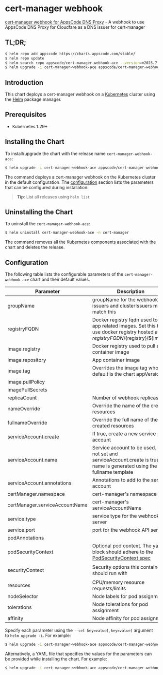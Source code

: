# cert-manager webhook

[cert-manager webhook for AppsCode DNS Proxy](https://github.com/appscode-cloud) - A webhook to use AppsCode DNS Proxy for Cloudfare as a DNS issuer for cert-manager

## TL;DR;

```bash
$ helm repo add appscode https://charts.appscode.com/stable/
$ helm repo update
$ helm search repo appscode/cert-manager-webhook-ace --version=v2025.7.31
$ helm upgrade -i cert-manager-webhook-ace appscode/cert-manager-webhook-ace -n cert-manager --create-namespace --version=v2025.7.31
```

## Introduction

This chart deploys a cert-manager webhook on a [Kubernetes](http://kubernetes.io) cluster using the [Helm](https://helm.sh) package manager.

## Prerequisites

- Kubernetes 1.29+

## Installing the Chart

To install/upgrade the chart with the release name `cert-manager-webhook-ace`:

```bash
$ helm upgrade -i cert-manager-webhook-ace appscode/cert-manager-webhook-ace -n cert-manager --create-namespace --version=v2025.7.31
```

The command deploys a cert-manager webhook on the Kubernetes cluster in the default configuration. The [configuration](#configuration) section lists the parameters that can be configured during installation.

> **Tip**: List all releases using `helm list`

## Uninstalling the Chart

To uninstall the `cert-manager-webhook-ace`:

```bash
$ helm uninstall cert-manager-webhook-ace -n cert-manager
```

The command removes all the Kubernetes components associated with the chart and deletes the release.

## Configuration

The following table lists the configurable parameters of the `cert-manager-webhook-ace` chart and their default values.

|           Parameter            |                                                                                         Description                                                                                          |                                                                                            Default                                                                                             |
|--------------------------------|----------------------------------------------------------------------------------------------------------------------------------------------------------------------------------------------|------------------------------------------------------------------------------------------------------------------------------------------------------------------------------------------------|
| groupName                      | groupName for the webhook, issuers and clusterIssuers must match this                                                                                                                        | <code>webhook.dns.appscode.com</code>                                                                                                                                                          |
| registryFQDN                   | Docker registry fqdn used to pull app related images. Set this to use docker registry hosted at ${registryFQDN}/${registry}/${image}                                                         | <code>ghcr.io</code>                                                                                                                                                                           |
| image.registry                 | Docker registry used to pull app container image                                                                                                                                             | <code>appscode</code>                                                                                                                                                                          |
| image.repository               | App container image                                                                                                                                                                          | <code>cert-manager-webhook-ace</code>                                                                                                                                                          |
| image.tag                      | Overrides the image tag whose default is the chart appVersion.                                                                                                                               | <code>""</code>                                                                                                                                                                                |
| image.pullPolicy               |                                                                                                                                                                                              | <code>IfNotPresent</code>                                                                                                                                                                      |
| imagePullSecrets               |                                                                                                                                                                                              | <code>[]</code>                                                                                                                                                                                |
| replicaCount                   | Number of webhook replicas                                                                                                                                                                   | <code>1</code>                                                                                                                                                                                 |
| nameOverride                   | Override the name of the created resources                                                                                                                                                   | <code>""</code>                                                                                                                                                                                |
| fullnameOverride               | Override the full name of the created resources                                                                                                                                              | <code>""</code>                                                                                                                                                                                |
| serviceAccount.create          | If true, create a new service account                                                                                                                                                        | <code>true</code>                                                                                                                                                                              |
| serviceAccount.name            | Service account to be used. If not set and serviceAccount.create is true, a name is generated using the fullname template                                                                    | <code></code>                                                                                                                                                                                  |
| serviceAccount.annotations     | Annotations to add to the service account                                                                                                                                                    | <code>{}</code>                                                                                                                                                                                |
| certManager.namespace          | cert-manager's namespace                                                                                                                                                                     | <code>cert-manager</code>                                                                                                                                                                      |
| certManager.serviceAccountName | cert-manager's serviceAccountName                                                                                                                                                            | <code>cert-manager</code>                                                                                                                                                                      |
| service.type                   | service type for the webhook API server                                                                                                                                                      | <code>ClusterIP</code>                                                                                                                                                                         |
| service.port                   | port for the webhook API server                                                                                                                                                              | <code>443</code>                                                                                                                                                                               |
| podAnnotations                 |                                                                                                                                                                                              | <code>{}</code>                                                                                                                                                                                |
| podSecurityContext             | Optional pod context. The yaml block should adhere to the [PodSecurityContext spec](https://v1-18.docs.kubernetes.io/docs/reference/generated/kubernetes-api/v1.18/#securitycontext-v1-core) | <code>{}</code>                                                                                                                                                                                |
| securityContext                | Security options this container should run with                                                                                                                                              | <code>{"allowPrivilegeEscalation":false,"capabilities":{"drop":["ALL"]},"readOnlyRootFilesystem":true,"runAsNonRoot":true,"runAsUser":65534,"seccompProfile":{"type":"RuntimeDefault"}}</code> |
| resources                      | CPU/memory resource requests/limits                                                                                                                                                          | <code>{}</code>                                                                                                                                                                                |
| nodeSelector                   | Node labels for pod assignment                                                                                                                                                               | <code>{}</code>                                                                                                                                                                                |
| tolerations                    | Node tolerations for pod assignment                                                                                                                                                          | <code>[]</code>                                                                                                                                                                                |
| affinity                       | Node affinity for pod assignment                                                                                                                                                             | <code>{}</code>                                                                                                                                                                                |


Specify each parameter using the `--set key=value[,key=value]` argument to `helm upgrade -i`. For example:

```bash
$ helm upgrade -i cert-manager-webhook-ace appscode/cert-manager-webhook-ace -n cert-manager --create-namespace --version=v2025.7.31 --set groupName=webhook.dns.appscode.com
```

Alternatively, a YAML file that specifies the values for the parameters can be provided while
installing the chart. For example:

```bash
$ helm upgrade -i cert-manager-webhook-ace appscode/cert-manager-webhook-ace -n cert-manager --create-namespace --version=v2025.7.31 --values values.yaml
```
